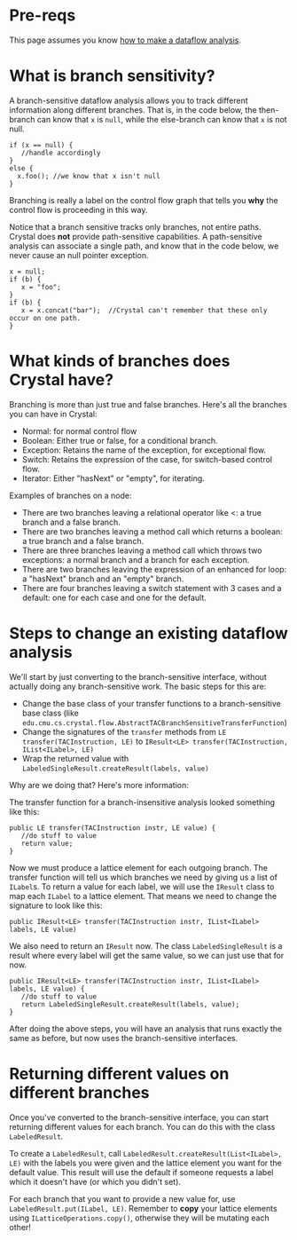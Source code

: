 # Pre-reqs #
This page assumes you know [how to make a dataflow analysis](DataflowAnalysis.md).

# What is branch sensitivity? #
A branch-sensitive dataflow analysis allows you to track different information along different branches. That is, in the code below, the then-branch can know that `x` is `null`, while the else-branch can know that `x` is not null.

```
if (x == null) {
   //handle accordingly
}
else {
  x.foo(); //we know that x isn't null
}
```

Branching is really a label on the control flow graph that tells you **why** the control flow is proceeding in this way.

Notice that a branch sensitive tracks only branches, not entire paths. Crystal does **not** provide path-sensitive capabilities. A path-sensitive analysis can associate a single path, and know that in the code below, we never cause an null pointer exception.

```
x = null;
if (b) {
   x = "foo";
}
if (b) {
   x = x.concat("bar");  //Crystal can't remember that these only occur on one path.
}
```

# What kinds of branches does Crystal have? #
Branching is more than just true and false branches. Here's all the branches you can have in Crystal:
  * Normal: for normal control flow
  * Boolean: Either true or false, for a conditional branch.
  * Exception: Retains the name of the exception, for exceptional flow.
  * Switch: Retains the expression of the case, for switch-based control flow.
  * Iterator: Either "hasNext" or "empty", for iterating.

Examples of branches on a node:
  * There are two branches leaving a relational operator like <: a true branch and a false branch.
  * There are two branches leaving a method call which returns a boolean: a true branch and a false branch.
  * There are three branches leaving a method call which throws two exceptions: a normal branch and a branch for each exception.
  * There are two branches leaving the expression of an enhanced for loop: a "hasNext" branch and an "empty" branch.
  * There are four branches leaving a switch statement with 3 cases and a default: one for each case and one for the default.

# Steps to change an existing dataflow analysis #
We'll start by just converting to the branch-sensitive interface, without actually doing any branch-sensitive work. The basic steps for this are:

  * Change the base class of your transfer functions to a branch-sensitive base class (like `edu.cmu.cs.crystal.flow.AbstractTACBranchSensitiveTransferFunction`)
  * Change the signatures of the `transfer` methods from `LE transfer(TACInstruction, LE)` to `IResult<LE> transfer(TACInstruction, IList<ILabel>, LE)`
  * Wrap the returned value with `LabeledSingleResult.createResult(labels, value)`

Why are we doing that? Here's more information:

The transfer function for a branch-insensitive analysis looked something like this:

```
public LE transfer(TACInstruction instr, LE value) {
   //do stuff to value
   return value;
}
```


Now we must produce a lattice element for each outgoing branch. The transfer function will tell us which branches we need by giving us a list of `ILabel`s. To return a value for each label, we will use the `IResult` class to map each `ILabel` to a lattice element. That means we need to change the signature to look like this:

```
public IResult<LE> transfer(TACInstruction instr, IList<ILabel> labels, LE value)
```

We also need to return an `IResult` now. The class `LabeledSingleResult` is a result where every label will get the same value, so we can just use that for now.

```
public IResult<LE> transfer(TACInstruction instr, IList<ILabel> labels, LE value) {
   //do stuff to value
   return LabeledSingleResult.createResult(labels, value);
}
```

After doing the above steps, you will have an analysis that runs exactly the same as before, but now uses the branch-sensitive interfaces.

# Returning different values on different branches #
Once you've converted to the branch-sensitive interface, you can start returning different values for each branch. You can do this with the class `LabeledResult`.

To create a `LabeledResult`, call `LabeledResult.createResult(List<ILabel>, LE)` with the labels you were given and the lattice element you want for the default value. This result will use the default if someone requests a label which it doesn't have (or which you didn't set).

For each branch that you want to provide a new value for, use `LabeledResult.put(ILabel, LE)`. Remember to **copy** your lattice elements using `ILatticeOperations.copy()`, otherwise they will be mutating each other!